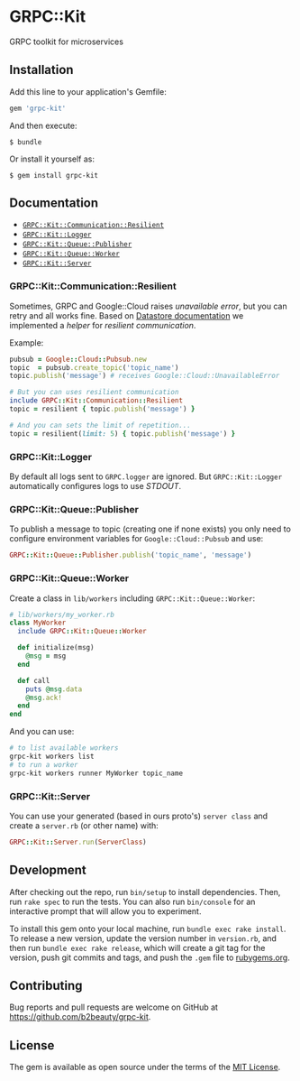 # GRPC::Kit

GRPC toolkit for microservices

## Installation

Add this line to your application's Gemfile:

```ruby
gem 'grpc-kit'
```

And then execute:

    $ bundle

Or install it yourself as:

    $ gem install grpc-kit

## Documentation

- [`GRPC::Kit::Communication::Resilient`](#grpckitcommunicationresilient)
- [`GRPC::Kit::Logger`](#grpckitlogger)
- [`GRPC::Kit::Queue::Publisher`](#grpckitqueuepublisher)
- [`GRPC::Kit::Queue::Worker`](#grpckitqueueworker)
- [`GRPC::Kit::Server`](#grpckitserver)

### GRPC::Kit::Communication::Resilient

Sometimes, GRPC and Google::Cloud raises _unavailable error_, but you can retry and all works fine. Based on [Datastore documentation](https://cloud.google.com/appengine/articles/handling_datastore_errors#timeouts-due-to-datastore-issues) we implemented a _helper_ for _resilient communication_.

Example:

```ruby
pubsub = Google::Cloud::Pubsub.new
topic  = pubsub.create_topic('topic_name')
topic.publish('message') # receives Google::Cloud::UnavailableError

# But you can uses resilient communication
include GRPC::Kit::Communication::Resilient
topic = resilient { topic.publish('message') }

# And you can sets the limit of repetition...
topic = resilient(limit: 5) { topic.publish('message') }
```

### GRPC::Kit::Logger

By default all logs sent to `GRPC.logger` are ignored. But `GRPC::Kit::Logger` automatically configures logs to use _STDOUT_.

### GRPC::Kit::Queue::Publisher

To publish a message to topic (creating one if none exists) you only need to configure environment variables for `Google::Cloud::Pubsub` and use:

```ruby
GRPC::Kit::Queue::Publisher.publish('topic_name', 'message')
```

### GRPC::Kit::Queue::Worker

Create a class in `lib/workers` including `GRPC::Kit::Queue::Worker`:

```ruby
# lib/workers/my_worker.rb
class MyWorker
  include GRPC::Kit::Queue::Worker

  def initialize(msg)
    @msg = msg
  end

  def call
    puts @msg.data
    @msg.ack!
  end
end
```

And you can use:

```bash
# to list available workers
grpc-kit workers list
# to run a worker
grpc-kit workers runner MyWorker topic_name
```

### GRPC::Kit::Server

You can use your generated (based in ours proto's) `server class` and create a `server.rb` (or other name) with:

```ruby
GRPC::Kit::Server.run(ServerClass)
```

## Development

After checking out the repo, run `bin/setup` to install dependencies. Then, run `rake spec` to run the tests. You can also run `bin/console` for an interactive prompt that will allow you to experiment.

To install this gem onto your local machine, run `bundle exec rake install`. To release a new version, update the version number in `version.rb`, and then run `bundle exec rake release`, which will create a git tag for the version, push git commits and tags, and push the `.gem` file to [rubygems.org](https://rubygems.org).

## Contributing

Bug reports and pull requests are welcome on GitHub at https://github.com/b2beauty/grpc-kit.


## License

The gem is available as open source under the terms of the [MIT License](http://opensource.org/licenses/MIT).

